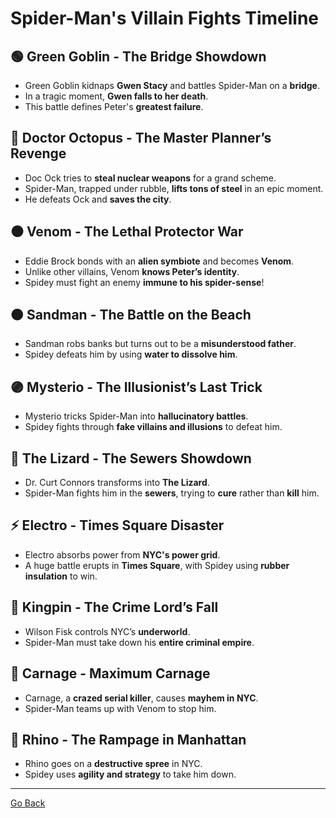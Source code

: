 
<link rel="stylesheet" type="text/css" href="style.css">

# **Spider-Man's Villain Fights Timeline**  

## **🟢 Green Goblin - The Bridge Showdown**
- Green Goblin kidnaps **Gwen Stacy** and battles Spider-Man on a **bridge**.  
- In a tragic moment, **Gwen falls to her death**.  
- This battle defines Peter's **greatest failure**.  

## **🔴 Doctor Octopus - The Master Planner’s Revenge**
- Doc Ock tries to **steal nuclear weapons** for a grand scheme.  
- Spider-Man, trapped under rubble, **lifts tons of steel** in an epic moment.  
- He defeats Ock and **saves the city**.  

## **⚫ Venom - The Lethal Protector War**
- Eddie Brock bonds with an **alien symbiote** and becomes **Venom**.  
- Unlike other villains, Venom **knows Peter’s identity**.  
- Spidey must fight an enemy **immune to his spider-sense**!  

## **🟤 Sandman - The Battle on the Beach**
- Sandman robs banks but turns out to be a **misunderstood father**.  
- Spidey defeats him by using **water to dissolve him**.  

## **🟣 Mysterio - The Illusionist’s Last Trick**
- Mysterio tricks Spider-Man into **hallucinatory battles**.  
- Spidey fights through **fake villains and illusions** to defeat him.  

## **🦎 The Lizard - The Sewers Showdown**
- Dr. Curt Connors transforms into **The Lizard**.  
- Spider-Man fights him in the **sewers**, trying to **cure** rather than **kill** him.  

## **⚡ Electro - Times Square Disaster**
- Electro absorbs power from **NYC's power grid**.  
- A huge battle erupts in **Times Square**, with Spidey using **rubber insulation** to win.  

## **👑 Kingpin - The Crime Lord’s Fall**
- Wilson Fisk controls NYC’s **underworld**.  
- Spider-Man must take down his **entire criminal empire**.  

## **🔴 Carnage - Maximum Carnage**
- Carnage, a **crazed serial killer**, causes **mayhem in NYC**.  
- Spider-Man teams up with Venom to stop him.  

## **🦏 Rhino - The Rampage in Manhattan**
- Rhino goes on a **destructive spree** in NYC.  
- Spidey uses **agility and strategy** to take him down.  

---
[Go Back](https://github.com/zacharyfn/Spiderman-Fights/blob/main/Index.md)
